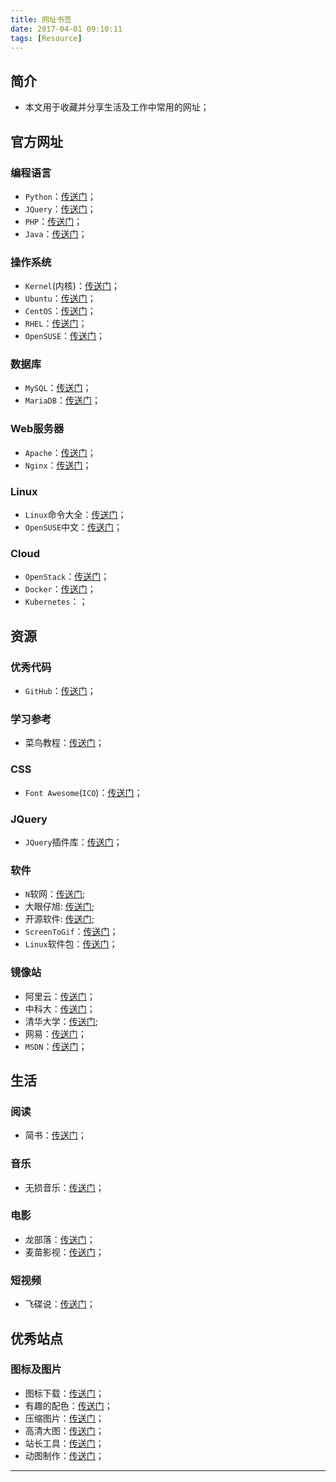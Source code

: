 ```yaml
---
title: 网址书签
date: 2017-04-01 09:10:11
tags: [Resource]
---
```


## 简介
+ 本文用于收藏并分享生活及工作中常用的网址；

<!-- more -->

## 官方网址

### 编程语言

+ `Python`：[传送门](https://www.python.org/)；
+ `JQuery`：[传送门](https://jquery.com/)；
+ `PHP`：[传送门](https://secure.php.net/)；
+ `Java`：[传送门](https://www.oracle.com/)；

### 操作系统

+ `Kernel`(内核)：[传送门](https://www.kernel.org/)；
+ `Ubuntu`：[传送门](http://www.ubuntu.org.cn/index_kylin)；
+ `CentOS`：[传送门](https://www.centos.org/)；
+ `RHEL`：[传送门](https://www.redhat.com/)；
+ `OpenSUSE`：[传送门](https://www.opensuse.org/)；

### 数据库

+ `MySQL`：[传送门](https://www.mysql.com/)；
+ `MariaDB`：[传送门](https://mariadb.org/)；

### Web服务器

+ `Apache`：[传送门](https://www.apache.org/)；
+ `Nginx`：[传送门](https://nginx.org/en/)；

### Linux

+ `Linux`命令大全：[传送门](http://man.linuxde.net/)；
+ `OpenSUSE`中文：[传送门](https://forum.suse.org.cn/)；

### Cloud

+ `OpenStack`：[传送门](https://www.openstack.org/)；
+ `Docker`：[传送门](https://www.docker.com/)；
+ `Kubernetes`：[](https://kubernetes.io/)；

## 资源

### 优秀代码

+ `GitHub`：[传送门](https://github.com/)；

### 学习参考

+ 菜鸟教程：[传送门](http://www.runoob.com/)；

### CSS

+ `Font Awesome`(`ICO`)：[传送门](http://fontawesome.io/)；

### JQuery

+ `JQuery`插件库：[传送门](http://www.jq22.com/)；

### 软件

+ `N`软网：[传送门](http://www.nruan.com/);
+ 大眼仔旭: [传送门](http://www.dayanzai.me/);
+ 开源软件: [传送门](https://sourceforge.net/);
+ `ScreenToGif`：[传送门](http://www.screentogif.com/)；
+ `Linux`软件包：[传送门](https://pkgs.org/)；


### 镜像站

+ 阿里云：[传送门](http://mirrors.aliyun.com/)；
+ 中科大：[传送门](http://mirrors.ustc.edu.cn/)；
+ 清华大学：[传送门](https://mirror.tuna.tsinghua.edu.cn/);
+ 网易：[传送门](http://mirrors.163.com/)；
+ `MSDN`：[传送门](http://msdn.itellyou.cn/)；

## 生活

### 阅读

+ 简书：[传送门](http://www.jianshu.com/)；

### 音乐

+ 无损音乐：[传送门](http://www.51ape.com/)；

### 电影

+ 龙部落：[传送门](http://www.lbldy.com/)；
+ 麦苗影视：[传送门](http://www.770k.com/)；

### 短视频

+ 飞碟说：[传送门](http://www.feidieshuo.com/)；

## 优秀站点

### 图标及图片

+ 图标下载：[传送门](http://www.easyicon.net/)；
+ 有趣的配色：[传送门](http://nipponcolors.com/)；
+ 压缩图片：[传送门](https://tinypng.com/)；
+ 高清大图：[传送门](https://unsplash.com/)；
+ 站长工具：[传送门](http://tool.lu/)；
+ 动图制作：[传送门](https://visualgo.net)；

***